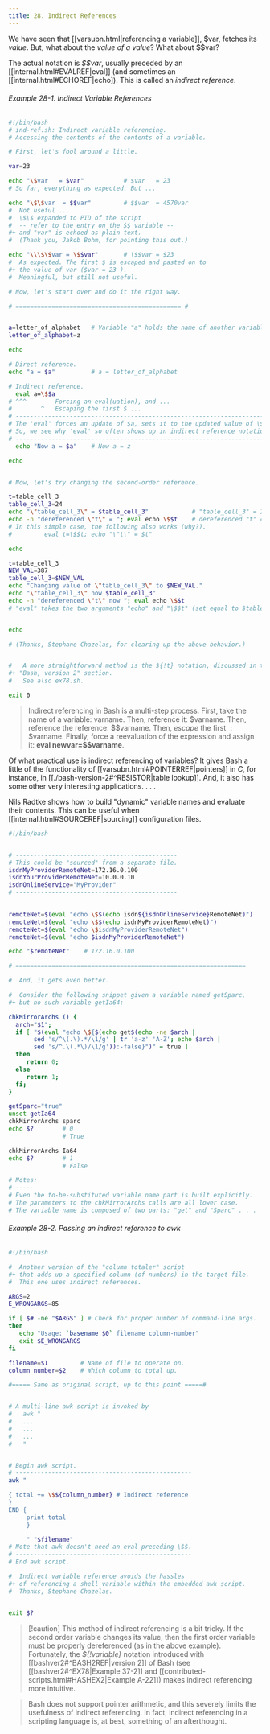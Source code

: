```yaml
---
title: 28. Indirect References
---
```



We have seen that [[varsubn.html|referencing a variable]], $var, fetches its _value_. But, what about the _value of a value_? What about $$var?

The actual notation is _\$$var_, usually preceded by an [[internal.html#EVALREF|eval]] (and sometimes an [[internal.html#ECHOREF|echo]). This is called an _indirect reference_.

###### Example 28-1. Indirect Variable References

```bash
#!/bin/bash
# ind-ref.sh: Indirect variable referencing.
# Accessing the contents of the contents of a variable.

# First, let's fool around a little.

var=23

echo "\$var   = $var"           # $var   = 23
# So far, everything as expected. But ...

echo "\$\$var  = $$var"         # $$var  = 4570var
#  Not useful ...
#  \$\$ expanded to PID of the script
#  -- refer to the entry on the $$ variable --
#+ and "var" is echoed as plain text.
#  (Thank you, Jakob Bohm, for pointing this out.)

echo "\\\$\$var = \$$var"       # \$$var = $23
#  As expected. The first $ is escaped and pasted on to
#+ the value of var ($var = 23 ).
#  Meaningful, but still not useful. 

# Now, let's start over and do it the right way.

# ============================================== #


a=letter_of_alphabet   # Variable "a" holds the name of another variable.
letter_of_alphabet=z

echo

# Direct reference.
echo "a = $a"          # a = letter_of_alphabet

# Indirect reference.
  eval a=\$$a
# ^^^        Forcing an eval(uation), and ...
#        ^   Escaping the first $ ...
# ------------------------------------------------------------------------
# The 'eval' forces an update of $a, sets it to the updated value of \$$a.
# So, we see why 'eval' so often shows up in indirect reference notation.
# ------------------------------------------------------------------------
  echo "Now a = $a"    # Now a = z

echo


# Now, let's try changing the second-order reference.

t=table_cell_3
table_cell_3=24
echo "\"table_cell_3\" = $table_cell_3"            # "table_cell_3" = 24
echo -n "dereferenced \"t\" = "; eval echo \$$t    # dereferenced "t" = 24
# In this simple case, the following also works (why?).
#         eval t=\$$t; echo "\"t\" = $t"

echo

t=table_cell_3
NEW_VAL=387
table_cell_3=$NEW_VAL
echo "Changing value of \"table_cell_3\" to $NEW_VAL."
echo "\"table_cell_3\" now $table_cell_3"
echo -n "dereferenced \"t\" now "; eval echo \$$t
# "eval" takes the two arguments "echo" and "\$$t" (set equal to $table_cell_3)


echo

# (Thanks, Stephane Chazelas, for clearing up the above behavior.)


#   A more straightforward method is the ${!t} notation, discussed in the
#+ "Bash, version 2" section.
#   See also ex78.sh.

exit 0
```

> Indirect referencing in Bash is a multi-step process. First, take the name of a variable: varname. Then, reference it: $varname. Then, reference the reference: $$varname. Then, _escape_ the first $: \$$varname. Finally, force a reevaluation of the expression and assign it: **eval newvar=\$$varname**.

Of what practical use is indirect referencing of variables? It gives Bash a little of the functionality of [[varsubn.html#POINTERREF|pointers]] in _C_, for instance, in [[./bash-version-2#^RESISTOR|table lookup]]. And, it also has some other very interesting applications. . . .

Nils Radtke shows how to build "dynamic" variable names and evaluate their contents. This can be useful when [[internal.html#SOURCEREF|sourcing]] configuration files.

```bash
#!/bin/bash


# ---------------------------------------------
# This could be "sourced" from a separate file.
isdnMyProviderRemoteNet=172.16.0.100
isdnYourProviderRemoteNet=10.0.0.10
isdnOnlineService="MyProvider"
# ---------------------------------------------
      

remoteNet=$(eval "echo \$$(echo isdn${isdnOnlineService}RemoteNet)")
remoteNet=$(eval "echo \$$(echo isdnMyProviderRemoteNet)")
remoteNet=$(eval "echo \$isdnMyProviderRemoteNet")
remoteNet=$(eval "echo $isdnMyProviderRemoteNet")

echo "$remoteNet"    # 172.16.0.100

# ================================================================

#  And, it gets even better.

#  Consider the following snippet given a variable named getSparc,
#+ but no such variable getIa64:

chkMirrorArchs () { 
  arch="$1";
  if [ "$(eval "echo \${$(echo get$(echo -ne $arch |
       sed 's/^\(.\).*/\1/g' | tr 'a-z' 'A-Z'; echo $arch |
       sed 's/^.\(.*\)/\1/g')):-false}")" = true ]
  then
     return 0;
  else
     return 1;
  fi;
}

getSparc="true"
unset getIa64
chkMirrorArchs sparc
echo $?        # 0
               # True

chkMirrorArchs Ia64
echo $?        # 1
               # False

# Notes:
# -----
# Even the to-be-substituted variable name part is built explicitly.
# The parameters to the chkMirrorArchs calls are all lower case.
# The variable name is composed of two parts: "get" and "Sparc" . . .
```

###### Example 28-2. Passing an indirect reference to *awk*

```bash
#!/bin/bash

#  Another version of the "column totaler" script
#+ that adds up a specified column (of numbers) in the target file.
#  This one uses indirect references.

ARGS=2
E_WRONGARGS=85

if [ $# -ne "$ARGS" ] # Check for proper number of command-line args.
then
   echo "Usage: `basename $0` filename column-number"
   exit $E_WRONGARGS
fi

filename=$1         # Name of file to operate on.
column_number=$2    # Which column to total up.

#===== Same as original script, up to this point =====#


# A multi-line awk script is invoked by
#   awk "
#   ...
#   ...
#   ...
#   "


# Begin awk script.
# -------------------------------------------------
awk "

{ total += \$${column_number} # Indirect reference
}
END {
     print total
     }

     " "$filename"
# Note that awk doesn't need an eval preceding \$$.
# -------------------------------------------------
# End awk script.

#  Indirect variable reference avoids the hassles
#+ of referencing a shell variable within the embedded awk script.
#  Thanks, Stephane Chazelas.


exit $?
```

> [!caution] This method of indirect referencing is a bit tricky. If the second order variable changes its value, then the first order variable must be properly dereferenced (as in the above example). Fortunately, the _${!variable}_ notation introduced with [[bashver2#^BASH2REF|version 2]] of Bash (see [[bashver2#^EX78|Example 37-2]] and [[contributed-scripts.html#HASHEX2|Example A-22]]) makes indirect referencing more intuitive.

> Bash does not support pointer arithmetic, and this severely limits the usefulness of indirect referencing. In fact, indirect referencing in a scripting language is, at best, something of an afterthought.
